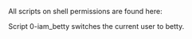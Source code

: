 All scripts on shell permissions are found here:

Script 0-iam_betty switches the current user to betty.


